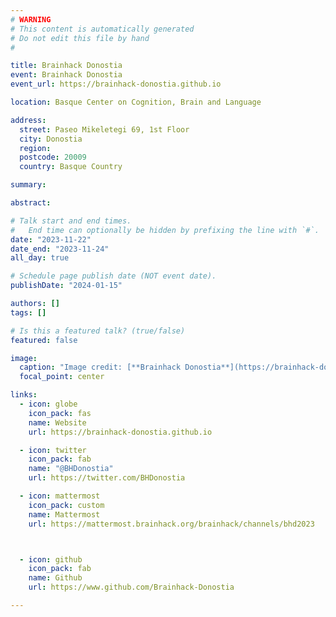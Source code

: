 ```yaml
---
# WARNING
# This content is automatically generated
# Do not edit this file by hand
#

title: Brainhack Donostia
event: Brainhack Donostia
event_url: https://brainhack-donostia.github.io

location: Basque Center on Cognition, Brain and Language

address:
  street: Paseo Mikeletegi 69, 1st Floor
  city: Donostia
  region:
  postcode: 20009
  country: Basque Country

summary:

abstract:

# Talk start and end times.
#   End time can optionally be hidden by prefixing the line with `#`.
date: "2023-11-22"
date_end: "2023-11-24"
all_day: true

# Schedule page publish date (NOT event date).
publishDate: "2024-01-15"

authors: []
tags: []

# Is this a featured talk? (true/false)
featured: false

image:
  caption: "Image credit: [**Brainhack Donostia**](https://brainhack-donostia.github.io)"
  focal_point: center

links:
  - icon: globe
    icon_pack: fas
    name: Website
    url: https://brainhack-donostia.github.io

  - icon: twitter
    icon_pack: fab
    name: "@BHDonostia"
    url: https://twitter.com/BHDonostia

  - icon: mattermost
    icon_pack: custom
    name: Mattermost
    url: https://mattermost.brainhack.org/brainhack/channels/bhd2023



  - icon: github
    icon_pack: fab
    name: Github
    url: https://www.github.com/Brainhack-Donostia

---
```

